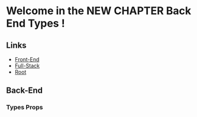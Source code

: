 # Welcome in the NEW CHAPTER Back End Types !

## Links

- [Front-End](./../Front-End/)
- [Full-Stack](./../Full-Stack/)
- [Root](https://github.com/LunashaGit/Javascript-TO-Typescript-skills-Power-Rangers-Group)

## Back-End

### Types Props

